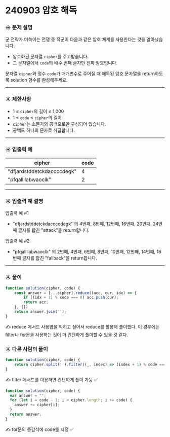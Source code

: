 # 240903 암호 해독

### ☀️ 문제 설명

군 전략가 머쓱이는 전쟁 중 적군이 다음과 같은 암호 체계를 사용한다는 것을 알아냈습니다.

- 암호화된 문자열 `cipher`를 주고받습니다.
- 그 문자열에서 `code`의 배수 번째 글자만 진짜 암호입니다.

문자열 `cipher`와 정수 `code`가 매개변수로 주어질 때 해독된 암호 문자열을 return하도록 solution 함수를 완성해주세요.

---

### ☀️ **제한사항**

- 1 ≤ `cipher`의 길이 ≤ 1,000
- 1 ≤ `code` ≤ `cipher`의 길이
- `cipher`는 소문자와 공백으로만 구성되어 있습니다.
- 공백도 하나의 문자로 취급합니다.

---

### ☀️ **입출력 예**

| cipher | code |
| --- | --- |
| "dfjardstddetckdaccccdegk" | 4 |
| "pfqallllabwaoclk" | 2 |

---

### ☀️ **입출력 예 설명**

입출력 예 #1

- "dfjardstddetckdaccccdegk" 의 4번째, 8번째, 12번째, 16번째, 20번째, 24번째 글자를 합친 "attack"을 return합니다.

입출력 예 #2

- "pfqallllabwaoclk" 의 2번째, 4번째, 6번째, 8번째, 10번째, 12번째, 14번째, 16번째 글자를 합친 "fallback"을 return합니다.

---

### ☀️ 풀이

```jsx
function solution(cipher, code) {
	const answer = [...cipher].reduce((acc, cur, idx) => {
		if ((idx + 1) % code === 0) acc.push(cur);
		return acc;
	}, [])
	return answer.join('');
}
```

✍️ reduce 메서드 사용법을 익히고 싶어서 reduce를 활용해 풀이했다. 이 경우에는 filter나 for문을 사용하는 것이 더 간단하게 풀이할 수 있을 것 같다.

### ☀️ 다른 사람의 풀이

```jsx
function solution(cipher, code) {
    return cipher.split('').filter((_, index) => (index + 1) % code === 0).join('');
}
```

✍️ filter 메서드를 이용하면 간단하게 풀이 가능 ✅

```jsx
function solution(cipher, code) {
  var answer = "";
  for (let i = code - 1; i < cipher.length; i += code) {
    answer += cipher[i];
  }
  return answer;
}
```

✍️ for문의 증감식에 code를 지정 ✅
